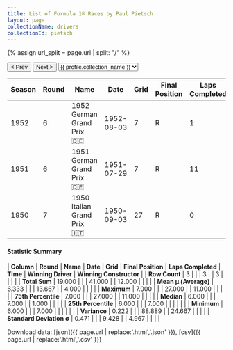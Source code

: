 ```yaml
---
title: List of Formula 1® Races by Paul Pietsch
layout: page
collectionName: drivers
collectionId: pietsch
---
```


{% assign url_split = page.url | split: "/" %}
<div id="collection-navigation">
<button onclick="selector.options[selector.selectedIndex-1].value && (window.location = selector.options[selector.selectedIndex-1].value);">&lt; Prev</button>
<button onclick="selector.options[selector.selectedIndex+1].value && (window.location = selector.options[selector.selectedIndex+1].value);">Next &gt;</button>
<select id="selector" onchange="this.options[this.selectedIndex].value && (window.location = this.options[this.selectedIndex].value);">
  {% for collectionId in site.data[page.collectionName].refs %}
    {% if collectionId == page.collectionId %}
      {% assign selected = "selected" %}
    {% else %}
      {% assign selected = "" %}
    {% endif %}
    {% assign profile = site.data[page.collectionName][collectionId].profile %}
    <option value="/f1/{{ page.collectionName }}/{{ collectionId }}/{{ url_split[4] }}" {{ selected }}>{{ profile.collection_name }}</option>
  {% endfor %}
</select>
</div>

| Season | Round | Name | Date | Grid | Final Position | Laps Completed | Time | Winning Driver | Winning Constructor |
|--|--|--|--|--|--|--|--|--|--|
| 1952 | 6 | 1952 German Grand Prix 🇩🇪 | 1952-08-03 | 7 | R | 1 |   | Alberto Ascari 🇮🇹 | Ferrari 🇮🇹 |
| 1951 | 6 | 1951 German Grand Prix 🇩🇪 | 1951-07-29 | 7 | R | 11 |   | Alberto Ascari 🇮🇹 | Ferrari 🇮🇹 |
| 1950 | 7 | 1950 Italian Grand Prix 🇮🇹 | 1950-09-03 | 27 | R | 0 |   | Nino Farina 🇮🇹 | Alfa Romeo 🇮🇹 |

#### Statistic Summary

| **Column** | **Round** | **Name** | **Date** | **Grid** | **Final Position** | **Laps Completed** | **Time** | **Winning Driver** | **Winning Constructor** |
| **Row Count** | 3 |  |  | 3 |  | 3 |  |  |  |
| **Total Sum** | 19.000 |  |  | 41.000 |  | 12.000 |  |  |  |
| **Mean μ (Average)** | 6.333 |  |  | 13.667 |  | 4.000 |  |  |  |
| **Maximum** | 7.000 |  |  | 27.000 |  | 11.000 |  |  |  |
| **75th Percentile** | 7.000 |  |  | 27.000 |  | 11.000 |  |  |  |
| **Median** | 6.000 |  |  | 7.000 |  | 1.000 |  |  |  |
| **25th Percentile** | 6.000 |  |  | 7.000 |  |  |  |  |  |
| **Minimum** | 6.000 |  |  | 7.000 |  |  |  |  |  |
| **Variance** | 0.222 |  |  | 88.889 |  | 24.667 |  |  |  |
| **Standard Deviation σ** | 0.471 |  |  | 9.428 |  | 4.967 |  |  |  |

Download data: [json]({{ page.url | replace:'.html','.json' }}), [csv]({{ page.url | replace:'.html','.csv' }})
